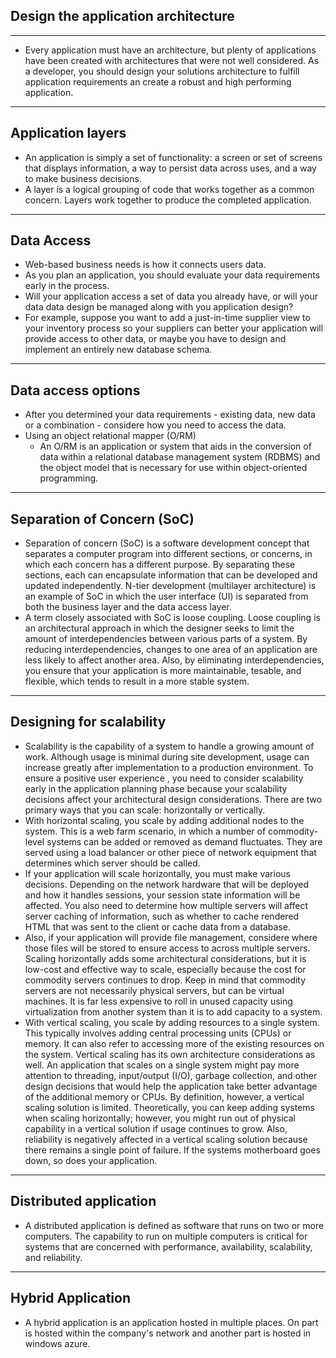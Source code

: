## Design the application architecture
---

* Every application must have an architecture, but plenty of applications have been created with architectures that were not well considered. As a developer, you should design your solutions architecture to fulfill application requirements an create a robust and high performing application.

---

## Application layers
* An application is simply a set of functionality: a screen or set of screens that displays information, a way to persist data across uses, and a way to make business decisions.
* A layer is a logical grouping of code that works together as a common concern. Layers work together to produce the completed application.

---

## Data Access
* Web-based business needs is how it connects users data.
* As you plan an application, you should evaluate your data requirements early in the process. 
* Will your application access a set of data you already have, or will your data data design be managed along with you application design? 
* For example, suppose you want to add a just-in-time supplier view to your inventory process so your suppliers can better your application will provide access to other data, or maybe you have to design and implement an entirely new database schema.
	
---

## Data access options
* After you determined your data requirements - existing data, new data or a combination - considere how you need to access the data. 
* Using an object relational mapper (O/RM)
    * An O/RM is an application or system that aids in the conversion of data within a relational database management system (RDBMS) and the object model that is necessary for use within object-oriented programming.

---

## Separation of Concern (SoC)
* Separation of concern (SoC) is a software development concept that separates a computer program into different sections, or concerns, in which each concern has a different purpose. By separating these sections, each can encapsulate information that can be developed and updated independently. N-tier development (multilayer architecture) is an example of SoC in which the user interface (UI) is separated from both the business layer and the data access layer.
* A term closely associated with SoC is loose coupling. Loose coupling is an architectural approach in which the designer seeks to limit the amount of interdependencies between various parts of a system. By reducing interdependencies, changes to one area of an application are less likely to affect another area. Also, by eliminating interdependencies, you ensure that your application is more maintainable, tesable, and flexible, which tends to result in a more stable system.

---

## Designing for scalability
* Scalability is the capability of a system to handle a growing amount of work. Although usage is minimal during site development, usage can increase greatly after implementation to a production environment. To ensure a positive user experience , you need to consider scalability early in the application planning phase because your scalability decisions affect your architectural design considerations. There are two primary ways that you can scale: horizontally or vertically.
* With horizontal scaling, you scale by adding additional nodes to the system. This is a web farm scenario, in which a number of commodity-level systems can be added or removed as demand fluctuates. They are served using a load balancer or other piece of network equipment that determines which server should be called.
* If your application will scale horizontally, you must make various decisions. Depending on the network hardware that will be deployed and how it handles sessions, your session state information will be affected. You also need to determine how multiple servers will affect server caching of information, such as whether to cache rendered HTML that was sent to the client or cache data from a database.
* Also, if your application will provide file management, considere where those files will be stored to ensure access to across multiple servers. Scaling horizontally adds some architectural considerations, but it is low-cost and effective way to scale, especially because the cost for commodity servers continues to drop. Keep in mind that commodity servers are not necessarily physical servers, but can be virtual machines. It is far less expensive to roll in unused capacity using virtualization from another system than it is to add capacity to a system.
* With vertical scaling, you scale by adding resources to a single system. This typically involves adding central processing units (CPUs) or memory. It can also refer to accessing more of the existing resources on the system. Vertical scaling has its own architecture considerations as well. An application that scales on a single system might pay more attention to threading, input/output (I/O), garbage collection, and other design decisions that would help the application take better advantage of the additional memory or CPUs. By definition, however, a vertical scaling solution is limited. Theoretically, you can keep adding systems when scaling horizontally; however, you might run out of physical capability in a vertical solution if usage continues to grow. Also, reliability is negatively affected in a vertical scaling solution because there remains a single point of failure. If the systems motherboard goes down, so does your application.

---

## Distributed application
* A distributed application is defined as software that runs on two or more computers. The capability to run on multiple computers is critical for systems that are concerned with performance, availability, scalability, and reliability.

---

## Hybrid Application
* A hybrid application is an application hosted  in multiple places. On part is hosted within the company's network and another part is hosted in windows azure.

